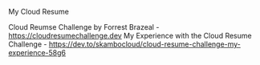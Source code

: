 My Cloud Resume


Cloud Reumse Challenge by Forrest Brazeal - https://cloudresumechallenge.dev
My Experience with the Cloud Resume Challenge - https://dev.to/skambocloud/cloud-resume-challenge-my-experience-58g6


